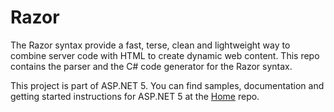 Razor
=====
The Razor syntax provide a fast, terse, clean and lightweight way to combine server code with HTML to create dynamic web content. This repo contains the parser and the C# code generator for the Razor syntax.

This project is part of ASP.NET 5. You can find samples, documentation and getting started instructions for ASP.NET 5 at the [Home](https://www.github.com/aspnet/home) repo.
